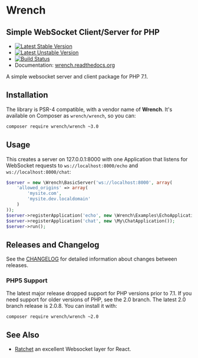 <!-- vim: set tw=79 sw=4 ts=4 et ft=markdown : -->
# Wrench
## Simple WebSocket Client/Server for PHP

* [![Latest Stable Version](https://poser.pugx.org/wrench/wrench/v/stable)](https://packagist.org/packages/wrench/wrench)
* [![Latest Unstable Version](https://poser.pugx.org/wrench/wrench/v/unstable)](https://packagist.org/packages/wrench/wrench)
* [![Build Status](https://secure.travis-ci.org/varspool/Wrench.png?branch=master)](http://travis-ci.org/varspool/Wrench)
* Documentation: [wrench.readthedocs.org](http://wrench.readthedocs.org/en/latest/index.html)

A simple websocket server and client package for PHP 7.1.

## Installation

The library is PSR-4 compatible, with a vendor name of **Wrench**. It's available on Composer as `wrench/wrench`, so you
can:

```sh
composer require wrench/wrench ~3.0
```

## Usage

This creates a server on 127.0.0.1:8000 with one Application that listens for
WebSocket requests to `ws://localhost:8000/echo` and `ws://localhost:8000/chat`:

```php
$server = new \Wrench\BasicServer('ws://localhost:8000', array(
    'allowed_origins' => array(
        'mysite.com',
        'mysite.dev.localdomain'
    )
));
$server->registerApplication('echo', new \Wrench\Examples\EchoApplication());
$server->registerApplication('chat', new \My\ChatApplication());
$server->run();
```
## Releases and Changelog

See the [CHANGELOG](CHANGELOG.md) for detailed information about changes between releases.

### PHP5 Support

The latest major release dropped support for PHP versions prior to 7.1. If you need support for older versions of PHP,
see the 2.0 branch. The latest 2.0 branch release is 2.0.8. You can install it with:

```
composer require wrench/wrench ~2.0
```

## See Also

- [Ratchet](https://github.com/cboden/Ratchet) an excellent Websocket layer for
  React.
